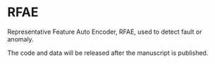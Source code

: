 # RFAE
Representative Feature Auto Encoder, RFAE, used to detect fault or anomaly.

The code and data will be released after the manuscript is published.
